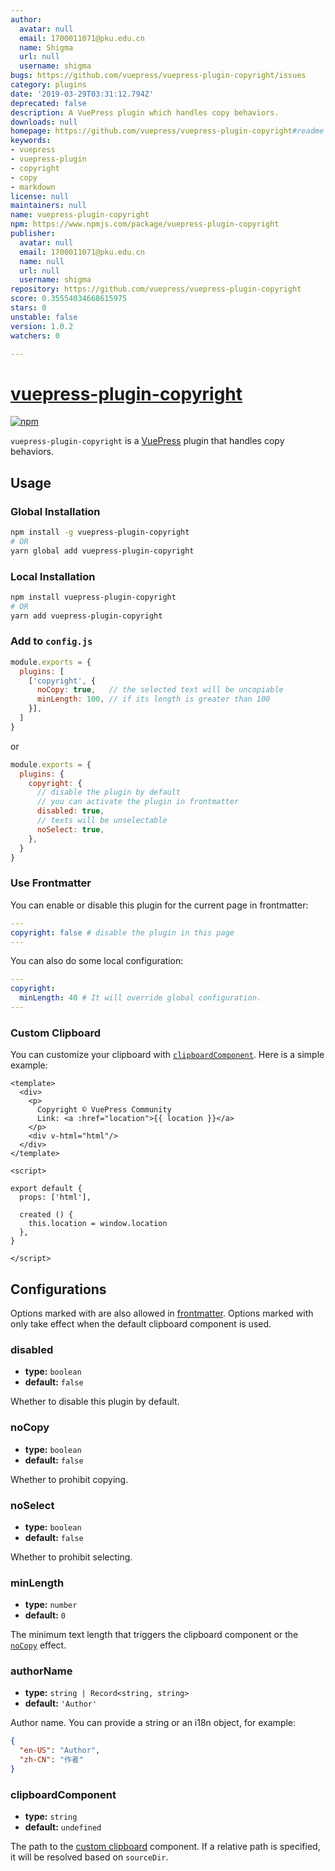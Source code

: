 ```yaml
---
author:
  avatar: null
  email: 1700011071@pku.edu.cn
  name: Shigma
  url: null
  username: shigma
bugs: https://github.com/vuepress/vuepress-plugin-copyright/issues
category: plugins
date: '2019-03-29T03:31:12.794Z'
deprecated: false
description: A VuePress plugin which handles copy behaviors.
downloads: null
homepage: https://github.com/vuepress/vuepress-plugin-copyright#readme
keywords:
- vuepress
- vuepress-plugin
- copyright
- copy
- markdown
license: null
maintainers: null
name: vuepress-plugin-copyright
npm: https://www.npmjs.com/package/vuepress-plugin-copyright
publisher:
  avatar: null
  email: 1700011071@pku.edu.cn
  name: null
  url: null
  username: shigma
repository: https://github.com/vuepress/vuepress-plugin-copyright
score: 0.35554034668615975
stars: 0
unstable: false
version: 1.0.2
watchers: 0

---
```


# [vuepress-plugin-copyright](https://vuepress.github.io/plugins/copyright/)

[![npm](https://img.shields.io/npm/v/vuepress-plugin-copyright.svg)](https://www.npmjs.com/package/vuepress-plugin-copyright)

`vuepress-plugin-copyright` is a [VuePress](https://vuepress.vuejs.org/) plugin that handles copy behaviors.

## Usage

### Global Installation

```bash
npm install -g vuepress-plugin-copyright
# OR
yarn global add vuepress-plugin-copyright
```

### Local Installation

```bash
npm install vuepress-plugin-copyright
# OR
yarn add vuepress-plugin-copyright
```

### Add to `config.js`

```js
module.exports = {
  plugins: [
    ['copyright', {
      noCopy: true,   // the selected text will be uncopiable
      minLength: 100, // if its length is greater than 100
    }],
  ]
}
```
or
```js
module.exports = {
  plugins: {
    copyright: {
      // disable the plugin by default
      // you can activate the plugin in frontmatter
      disabled: true,
      // texts will be unselectable
      noSelect: true,
    },
  }
}
```

### Use Frontmatter

You can enable or disable this plugin for the current page in frontmatter:

```yaml
---
copyright: false # disable the plugin in this page
---
```

You can also do some local configuration:

```yaml
---
copyright:
  minLength: 40 # It will override global configuration.
---
```

### Custom Clipboard

You can customize your clipboard with [`clipboardComponent`](#clipboardcomponent). Here is a simple example:

```vue
<template>
  <div>
    <p>
      Copyright © VuePress Community
      Link: <a :href="location">{{ location }}</a>
    </p>
    <div v-html="html"/>
  </div>
</template>

<script>

export default {
  props: ['html'],

  created () {
    this.location = window.location
  },
}

</script>
```

## Configurations

Options marked with <Badge text="frontmatter" vertical="bottom"/>are also allowed in [frontmatter](#frontmatter). Options marked with <Badge text="default" vertical="bottom"/>only take effect when the default clipboard component is used.

### disabled

- **type:** `boolean`
- **default:** `false`

Whether to disable this plugin by default.

### noCopy <Badge text="frontmatter"/>

- **type:** `boolean`
- **default:** `false`

Whether to prohibit copying.

### noSelect <Badge text="frontmatter"/>

- **type:** `boolean`
- **default:** `false`

Whether to prohibit selecting.

### minLength <Badge text="frontmatter"/>

- **type:** `number`
- **default:** `0`

The minimum text length that triggers the clipboard component or the [`noCopy`](#nocopy) effect.

### authorName <Badge text="default"/>

- **type:** `string | Record<string, string>`
- **default:** `'Author'`

Author name. You can provide a string or an i18n object, for example:

```json
{
  "en-US": "Author",
  "zh-CN": "作者"
}
```

### clipboardComponent

- **type:** `string`
- **default:** `undefined`

The path to the [custom clipboard](#custom-clipboard) component. If a relative path is specified, it will be resolved based on `sourceDir`.
